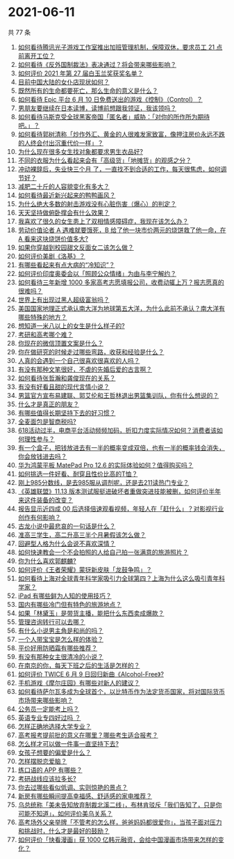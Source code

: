 # 2021-06-11

共 77 条

<!-- BEGIN -->
<!-- 最后更新时间 Fri Jun 11 2021 07:01:31 GMT+0800 (China Standard Time) -->

1. [如何看待腾讯光子游戏工作室推出加班管理机制，保障双休，要求员工 21
   点前离开工位？](https://www.zhihu.com/question/464150896)
2. [如何看待《反外国制裁法》表决通过？将会带来哪些影响？](https://www.zhihu.com/question/464277187)
3. [如何评价 2021 年第 27 届白玉兰奖获奖名单？](https://www.zhihu.com/question/464326311)
4. [目前中国大陆的女仆店现状如何？](https://www.zhihu.com/question/60687879)
5. [既然所有的生命都要死亡，那么生命的意义是什么？](https://www.zhihu.com/question/288017836)
6. [如何看待 Epic 平台 6 月 10
   日免费送出的游戏《控制》（Control）？](https://www.zhihu.com/question/464360791)
7. [男朋友要继续在日本读博，读博前想跟我领证，我该领吗？](https://www.zhihu.com/question/462494313)
8. [如何看待马斯克受全球黑客帝国「匿名者」威胁：「对你的所作所为期待吧。」？](https://www.zhihu.com/question/463674631)
9. [如何看待郭树清称「炒作外汇、黄金的人很难发家致富，像押注房价永远不跌的人终会付出沉重代价一样」？](https://www.zhihu.com/question/464243954)
10. [为什么现在很多女生找对象都要求男生衣品好?](https://www.zhihu.com/question/462357177)
11. [不同的衣服为什么看起来会有「高级货」「地摊货」的观感之分？](https://www.zhihu.com/question/68232440)
12. [冲动裸辞后，失业快三个月
    了，一直找不到合适的工作，每天很焦虑，如何调节好？](https://www.zhihu.com/question/430896392)
13. [减肥二十斤的人容貌变化有多大？](https://www.zhihu.com/question/339245837)
14. [如何看待最近新兴起来的鸭鸭画风？](https://www.zhihu.com/question/463510531)
15. [为什么绝大多数的射击游戏没有心脏伤害（爆心）的判定？](https://www.zhihu.com/question/460567005)
16. [天天坚持做俯卧撑会有什么效果？](https://www.zhihu.com/question/288024454)
17. [我喜欢了很久的女生患上了双相情感障碍症，我现在该怎么办？](https://www.zhihu.com/question/400354421)
18. [劳动价值论者 A 遇难就要饿死，B 给了他一块市价两元的烧饼救了他一命，在 A
    看来这块烧饼价值多大?](https://www.zhihu.com/question/463563215)
19. [如果你穿越到校园甜文反面女二该怎么做？](https://www.zhihu.com/question/373188366)
20. [如何评价美剧《洛基》？](https://www.zhihu.com/question/462557527)
21. [有哪些看起来有点大病的“冷知识”？](https://www.zhihu.com/question/458360832)
22. [如何评价印度奥委会以「照顾公众情绪」为由与李宁解约？](https://www.zhihu.com/question/464221165)
23. [如何看待三年新增 1000
    多家高考志愿填报公司，收费动辄上万？报志愿真的很难吗？](https://www.zhihu.com/question/464228987)
24. [世界上有出现过黑人超级富翁吗？](https://www.zhihu.com/question/316418280)
25. [美国国家地理正式承认南大洋为地球第五大洋，为什么此前不承认？南大洋有哪些特殊的地方？](https://www.zhihu.com/question/464055142)
26. [想知道一米八以上的女生是什么样子的?](https://www.zhihu.com/question/433141761)
27. [考研和高考哪个难？](https://www.zhihu.com/question/440451177)
28. [你现在的微信顶置文案是什么？](https://www.zhihu.com/question/453486513)
29. [你在做研究的时候走过哪些弯路，收获和经验是什么？](https://www.zhihu.com/question/26428572)
30. [人真的会遇到一个自己很喜欢很喜欢的人吗？](https://www.zhihu.com/question/463291945)
31. [有没有那种文笔很好，不虐的先婚后爱的古言啊？](https://www.zhihu.com/question/417473311)
32. [如何看待张哲瀚和龚俊现在的关系？](https://www.zhihu.com/question/458226340)
33. [有没有好看且甜的现代言情小说？](https://www.zhihu.com/question/438709562)
34. [男篮官方宣布易建联、郭艾伦和王哲林退出男篮集训队，你有什么想说的？](https://www.zhihu.com/question/464171039)
35. [什么才是真正的朋友？](https://www.zhihu.com/question/24101927)
36. [有哪些值得长期坚持下去的好习惯？](https://www.zhihu.com/question/301793024)
37. [全麦面包是智商税吗?](https://www.zhihu.com/question/416804902)
38. [618活动过半，电商平台活动频频加码，折扣力度实际情况如何？消费者该如何理性参与？](https://www.zhihu.com/question/464028524)
39. [有一个盒子，把钱放进去有一半的概率变成双倍，也有一半的概率钱会消失，你会放钱进去吗？](https://www.zhihu.com/question/463236177)
40. [华为鸿蒙平板 MatePad Pro 12.6
    的实际体验如何？值得购买吗？](https://www.zhihu.com/question/464198645)
41. [如何挑选一件好看、耐穿且性价比高的T恤？](https://www.zhihu.com/question/404173699)
42. [刚上985分数线，是去985服从调剂呢，还是去211读热门专业？](https://www.zhihu.com/question/448604507)
43. [《英雄联盟》11.13
    版本测试服挺进破坏者重做突进技能被删，如何评价半年来这件装备的改变？](https://www.zhihu.com/question/464089576)
44. [报告显示近四成 00
    后选择倍速观看视频，年轻人在「赶什么」？对影视行业创作有何影响？](https://www.zhihu.com/question/464019954)
45. [古龙小说中最悲哀的一句话是什么？](https://www.zhihu.com/question/463769393)
46. [准高三学生，高二升高三半个月暑假该怎么做？](https://www.zhihu.com/question/328385434)
47. [回避型人格为什么会说不喜欢深情？](https://www.zhihu.com/question/451675251)
48. [如何快速教会一个不会拍照的人给自己拍一张满意的旅游照片？](https://www.zhihu.com/question/21683968)
49. [你为什么喜欢郭麒麟?](https://www.zhihu.com/question/377729124)
50. [如何评价《王者荣耀》蒙犽新皮肤「龙鼓争鸣」？](https://www.zhihu.com/question/463843493)
51. [如何看待上海对全球青年科学家吸引力全球第四？上海为什么这么吸引青年科学家？](https://www.zhihu.com/question/463231999)
52. [iPad 有哪些鲜为人知的使用技巧？](https://www.zhihu.com/question/27682420)
53. [国内有哪些冷门但有特色的旅游地点？](https://www.zhihu.com/question/19855515)
54. [如果「林黛玉」是带货主播，能把什么东西卖成爆款？](https://www.zhihu.com/question/464064077)
55. [管理咨询转行可以去哪？](https://www.zhihu.com/question/21307422)
56. [有什么小说男主角是和尚的吗？](https://www.zhihu.com/question/62712314)
57. [一个人带宝宝是怎么样的体验？](https://www.zhihu.com/question/312960539)
58. [平价好用防晒霜有哪些推荐？](https://www.zhihu.com/question/290829120)
59. [有没有那种女主很清冷的小说？](https://www.zhihu.com/question/365640922)
60. [在南京的你，每天下班之后的生活是怎样的？](https://www.zhihu.com/question/463893798)
61. [如何评价 TWICE 6 月 9
    日回归新曲《Alcohol-Free》?](https://www.zhihu.com/question/464107220)
62. [手机游戏《摩尔庄园》有哪些对新人的建议？](https://www.zhihu.com/question/462564990)
63. [如何看待萨尔瓦多成为全球首个，以比特币作为法定货币国家，将对国际货币市场带来哪些影响？](https://www.zhihu.com/question/464147867)
64. [公务员一定能考上吗？](https://www.zhihu.com/question/463166599)
65. [英语专业专四好过吗 ？](https://www.zhihu.com/question/389176629)
66. [怎样正确地选择大学专业？](https://www.zhihu.com/question/56998038)
67. [高考报考提前批的意义在哪里？哪些考生适合报考？](https://www.zhihu.com/question/282698579)
68. [怎么样才可以做一件事一直坚持下去?](https://www.zhihu.com/question/462919209)
69. [女孩子想要的偏爱是什么？](https://www.zhihu.com/question/392000444)
70. [怎样摆脱恋爱脑？](https://www.zhihu.com/question/311298787)
71. [练口语的 APP 有哪些？](https://www.zhihu.com/question/25707926)
72. [考研战线应该拉多长?](https://www.zhihu.com/question/349634304)
73. [你去过哪些看似低调、实则惊艳的景点？](https://www.zhihu.com/question/459376793)
74. [新房有哪些瞬间提高幸福感、舒适感的家电推荐？](https://www.zhihu.com/question/438134229)
75. [乌总统称「美未告知放弃制裁北溪二线」，布林肯驳斥「我们告知了，只是你可能不知道」，如何评价美乌关系？](https://www.zhihu.com/question/464060123)
76. [高考场外父亲举牌「不管考的怎么样，爸爸妈妈都很爱你」，当孩子面对压力和挑战时，什么才是最好的鼓励？](https://www.zhihu.com/question/464058857)
77. [如何评价「快看漫画」获 1000
    亿韩元融资，会给中国漫画市场带来怎样的变化？](https://www.zhihu.com/question/464056519)

<!-- END -->
